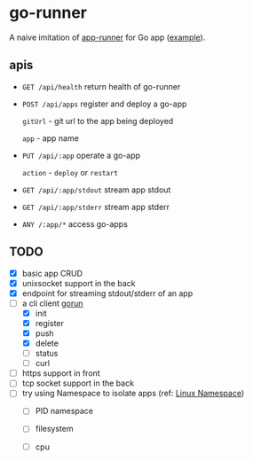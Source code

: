 # go-runner

A naive imitation of [app-runner](https://github.com/danielflower/app-runner) for Go app ([example](https://github.com/JackKCWong/go-runner-hello-world)).


## apis 

* `GET /api/health` return health of go-runner
  
* `POST /api/apps` register and deploy a go-app
 
    `gitUrl` - git url to the app being deployed
 
    `app` - app name
  
* `PUT /api/:app` operate a go-app
 
    `action` - `deploy` or `restart`

* `GET /api/:app/stdout` stream app stdout 

* `GET /api/:app/stderr` stream app stderr

* `ANY /:app/*` access go-apps


## TODO

* [x] basic app CRUD
* [x] unixsocket support in the back
* [x] endpoint for streaming stdout/stderr of an app 
* [ ] a cli client [gorun](https://github.com/JackKCWong/go-runner/tree/main/cmd/client/gorun)
    * [x] init
    * [x] register
    * [x] push
    * [x] delete
    * [ ] status
    * [ ] curl
* [ ] https support in front
* [ ] tcp socket support in the back
* [ ] try using Namespace to isolate apps (ref: [Linux Namespace](https://medium.com/@teddyking/linux-namespaces-850489d3ccf))
    * [ ] PID namespace
    * [ ] filesystem
    * [ ] cpu
  
